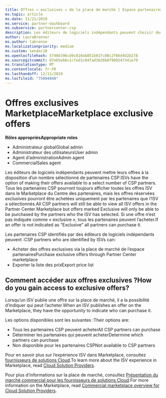 ```yaml
---
title: Offres « exclusives » de la place de marché | Espace partenaires
ms.topic: article
ms.date: 11/21/2019
ms.service: partner-dashboard
ms.subservice: partnercenter-csp
description: Les éditeurs de logiciels indépendants peuvent choisir des partenaires CSP à utiliser en les rendant exclusives.
author: LauraBrenner
ms.author: labrenne
ms.localizationpriority: medium
ms.custom: seodec18
ms.openlocfilehash: 57466396cd9c810ab851b01fc08c2f66d4d2b278
ms.sourcegitcommit: 07eb5eb6c1cfed1c84fad3626b8f989247341e70
ms.translationtype: MT
ms.contentlocale: fr-FR
ms.lasthandoff: 12/11/2019
ms.locfileid: "75004848"
---
```

# <a name="marketplace-exclusive-offers"></a><span data-ttu-id="81ac2-103">Offres exclusives Marketplace</span><span class="sxs-lookup"><span data-stu-id="81ac2-103">Marketplace exclusive offers</span></span>

<span data-ttu-id="81ac2-104">**Rôles appropriés**</span><span class="sxs-lookup"><span data-stu-id="81ac2-104">**Appropriate roles**</span></span>
-   <span data-ttu-id="81ac2-105">Administrateur global</span><span class="sxs-lookup"><span data-stu-id="81ac2-105">Global admin</span></span>
-   <span data-ttu-id="81ac2-106">Administrateur des utilisateurs</span><span class="sxs-lookup"><span data-stu-id="81ac2-106">User admin</span></span>
-   <span data-ttu-id="81ac2-107">Agent d’administration</span><span class="sxs-lookup"><span data-stu-id="81ac2-107">Admin agent</span></span>
-   <span data-ttu-id="81ac2-108">Commercial</span><span class="sxs-lookup"><span data-stu-id="81ac2-108">Sales agent</span></span>

<span data-ttu-id="81ac2-109">Les éditeurs de logiciels indépendants peuvent mettre leurs offres à la disposition d’un nombre sélectionné de partenaires CSP.</span><span class="sxs-lookup"><span data-stu-id="81ac2-109">ISVs have the option of making their offers available to a select number of CSP partners.</span></span> <span data-ttu-id="81ac2-110">Tous les partenaires CSP pourront toujours afficher toutes les offres ISV dans le Marketplace du Centre des partenaires, mais les offres réservées exclusives pourront être achetées uniquement par les partenaires que l’ISV a sélectionnés.</span><span class="sxs-lookup"><span data-stu-id="81ac2-110">All CSP partners will still be able to view all ISV offers in the Partner Center Marketplace but offers marked Exclusive will only be able to be purchased by the partners who the ISV has selected.</span></span> <span data-ttu-id="81ac2-111">Si une offre n’est pas indiquée comme « exclusive », tous les partenaires peuvent l’acheter.</span><span class="sxs-lookup"><span data-stu-id="81ac2-111">If an offer is not indicated as “Exclusive” all partners can purchase it.</span></span>

<span data-ttu-id="81ac2-112">Les partenaires CSP identifiés par des éditeurs de logiciels indépendants peuvent :</span><span class="sxs-lookup"><span data-stu-id="81ac2-112">CSP partners who are identified by ISVs can:</span></span>

- <span data-ttu-id="81ac2-113">Acheter des offres exclusives via la place de marché de l’espace partenaires</span><span class="sxs-lookup"><span data-stu-id="81ac2-113">Purchase exclusive offers through Partner Center marketplace</span></span>
- <span data-ttu-id="81ac2-114">Exporter la liste des prix</span><span class="sxs-lookup"><span data-stu-id="81ac2-114">Export price list</span></span>

## <a name="how-do-you-gain-access-to-exclusive-offers"></a><span data-ttu-id="81ac2-115">Comment accéder aux offres exclusives ?</span><span class="sxs-lookup"><span data-stu-id="81ac2-115">How do you gain access to exclusive offers?</span></span>

<span data-ttu-id="81ac2-116">Lorsqu’un ISV publie une offre sur la place de marché, il a la possibilité d’indiquer qui peut l’acheter.</span><span class="sxs-lookup"><span data-stu-id="81ac2-116">When an ISV publishes an offer on the Marketplace, they have the opportunity to indicate who can purchase it.</span></span> 

<span data-ttu-id="81ac2-117">Les options disponibles sont les suivantes :</span><span class="sxs-lookup"><span data-stu-id="81ac2-117">Their options are:</span></span>

- <span data-ttu-id="81ac2-118">Tous les partenaires CSP peuvent acheter</span><span class="sxs-lookup"><span data-stu-id="81ac2-118">All CSP partners can purchase</span></span>
- <span data-ttu-id="81ac2-119">Déterminer les partenaires qui peuvent acheter</span><span class="sxs-lookup"><span data-stu-id="81ac2-119">Determine which partners can purchase</span></span>
- <span data-ttu-id="81ac2-120">Non disponible pour les partenaires CSP</span><span class="sxs-lookup"><span data-stu-id="81ac2-120">Not available to CSP partners</span></span>

<span data-ttu-id="81ac2-121">Pour en savoir plus sur l’expérience ISV dans Marketplace, consultez [fournisseurs de solutions Cloud](https://docs.microsoft.com/azure/marketplace/cloud-solution-providers).</span><span class="sxs-lookup"><span data-stu-id="81ac2-121">To learn more about the ISV experience in Marketplace, read [Cloud Solution Providers](https://docs.microsoft.com/azure/marketplace/cloud-solution-providers).</span></span>

<span data-ttu-id="81ac2-122">Pour plus d’informations sur la place de marché, consultez [Présentation du marché commercial pour les fournisseurs de solutions Cloud](https://docs.microsoft.partner-center/commercial-marketplace-overview.md).</span><span class="sxs-lookup"><span data-stu-id="81ac2-122">For more information on the Marketplace, read [Commercial marketplace overview for Cloud Solution Providers](https://docs.microsoft.partner-center/commercial-marketplace-overview.md).</span></span>
